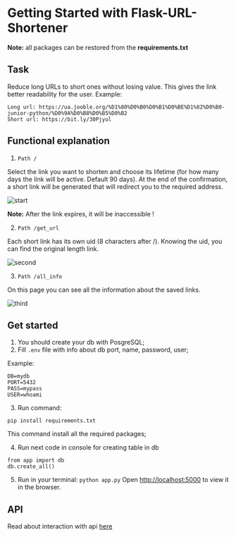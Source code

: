 # Getting Started with Flask-URL-Shortener

**Note:** all packages can be restored from the **requirements.txt**

## Task

Reduce long URLs to short ones without losing value. This gives the link better readability for the user.
Example:
```
Long url: https://ua.jooble.org/%D1%80%D0%B0%D0%B1%D0%BE%D1%82%D0%B0-junior-python/%D0%9A%D0%B8%D0%B5%D0%B2
Short url: https://bit.ly/30Pjyul
```

## Functional explanation
1. ```Path /```

Select the link you want to shorten and choose its lifetime (for how many days the link will be active. Default 90 days).
At the end of the confirmation, a short link will be generated that will redirect you to the required address.

![start](https://user-images.githubusercontent.com/77641899/135723904-6d52cf2f-253e-43cb-8bda-5b9e293f5cf8.png)

**Note:** After the link expires, it will be inaccessible !


2. ```Path /get_url```

Each short link has its own uid (8 characters after /). Knowing the uid, you can find the original length link.

![second](https://user-images.githubusercontent.com/77641899/135724046-0256c0e9-e8f6-420c-b384-4107303edc40.png)

3. ```Path /all_info```

On this page you can see all the information about the saved links.

![third](https://user-images.githubusercontent.com/77641899/135724128-88739d5c-ea74-4b8c-803e-2955c51a9700.png)


## Get started
1. You should create your db with PosgreSQL;
2. Fill ```.env``` file with info about db port, name, password, user;

Example:
```
DB=mydb
PORT=5432
PASS=mypass
USER=whoami
```
3. Run command:
```
pip install requirements.txt
```
This command install all the required packages;

4. Run next code in console for creating table in db
```
from app import db
db.create_all()
```

5. Run in your terminal:
```python app.py```
Open [http://localhost:5000](http://localhost:5000) to view it in the browser.

## API

Read about interaction with api [here](https://github.com/VladyslavSkrypets/Flask-URL-Shortener/tree/develop/api)
